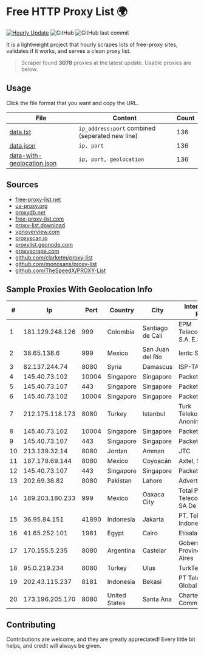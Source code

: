 
# Free HTTP Proxy List 🌍

[![Hourly Update](https://github.com/mertguvencli/http-proxy-list/actions/workflows/main.yml/badge.svg?branch=main)](https://github.com/mertguvencli/http-proxy-list/actions/workflows/main.yml)
![GitHub](https://img.shields.io/github/license/mertguvencli/http-proxy-list)
![GitHub last commit](https://img.shields.io/github/last-commit/mertguvencli/http-proxy-list)

It is a lightweight project that hourly scrapes lots of free-proxy sites, validates if it works, and serves a clean proxy list.


> Scraper found **3078** proxies at the latest update. Usable proxies are below.

## Usage

Click the file format that you want and copy the URL.


|File|Content|Count|
|----|-------|-----|
|[data.txt](https://raw.githubusercontent.com/mertguvencli/http-proxy-list/main/proxy-list/data.txt)|`ip_address:port` combined (seperated new line)|136|
|[data.json](https://raw.githubusercontent.com/mertguvencli/http-proxy-list/main/proxy-list/data.json)|`ip, port`|136|
|[data-with-geolocation.json](https://raw.githubusercontent.com/mertguvencli/http-proxy-list/main/proxy-list/data-with-geolocation.json)|`ip, port, geolocation`|136|

## Sources

* [free-proxy-list.net](https://free-proxy-list.net)
* [us-proxy.org](https://www.us-proxy.org)
* [proxydb.net](http://proxydb.net)
* [free-proxy-list.com](https://free-proxy-list.com/?page=&port=&type%5B%5D=http&type%5B%5D=https&up_time=0&search=Search)
* [proxy-list.download](https://www.proxy-list.download/HTTP)
* [vpnoverview.com](https://vpnoverview.com/privacy/anonymous-browsing/free-proxy-servers)
* [proxyscan.io](https://www.proxyscan.io)
* [proxylist.geonode.com](https://proxylist.geonode.com/api/proxy-list?limit=300&page=1&sort_by=lastChecked&sort_type=desc&protocols=http,https)
* [proxyscrape.com](https://api.proxyscrape.com/v2/?request=displayproxies&protocol=http&timeout=10000&country=all&ssl=all&anonymity=all)
* [github.com/clarketm/proxy-list](https://raw.githubusercontent.com/clarketm/proxy-list/master/proxy-list-raw.txt)
* [github.com/monosans/proxy-list](https://raw.githubusercontent.com/monosans/proxy-list/main/proxies/http.txt)
* [github.com/TheSpeedX/PROXY-List](https://raw.githubusercontent.com/TheSpeedX/PROXY-List/master/http.txt)


## Sample Proxies With Geolocation Info

|#|Ip|Port|Country|City|Internet Service Provider|
|-|--|----|-------|----|-------------------------|
|1|181.129.248.126|999|Colombia|Santiago de Cali|EPM Telecomunicaciones S.A. E.S.P.|
|2|38.65.138.6|999|Mexico|San Juan del Río|Ientc S De RL De CV|
|3|82.137.244.74|8080|Syria|Damascus|ISP-TARASSUL|
|4|145.40.73.102|10004|Singapore|Singapore|Packet Host, Inc.|
|5|145.40.73.107|443|Singapore|Singapore|Packet Host, Inc.|
|6|145.40.73.102|10004|Singapore|Singapore|Packet Host, Inc.|
|7|212.175.118.173|8080|Turkey|Istanbul|Turk Telekomunikasyon Anonim Sirketi|
|8|145.40.73.102|10004|Singapore|Singapore|Packet Host, Inc.|
|9|145.40.73.107|443|Singapore|Singapore|Packet Host, Inc.|
|10|213.139.32.14|8080|Jordan|Amman|JTC|
|11|187.178.69.144|8080|Mexico|Coyoacán|Axtel, S.A.B. de C.V.|
|12|145.40.73.107|443|Singapore|Singapore|Packet Host, Inc.|
|13|202.69.38.82|8080|Pakistan|Lahore|Advertiese Flag|
|14|189.203.180.233|999|Mexico|Oaxaca City|Total Play Telecomunicaciones SA De CV|
|15|36.95.84.151|41890|Indonesia|Jakarta|PT. Telekomunikasi Indonesia|
|16|41.65.252.101|1981|Egypt|Cairo|Etisalat Misr|
|17|170.155.5.235|8080|Argentina|Castelar|Gobernacion de la Provincia de Buenos Aires|
|18|95.0.219.234|8080|Turkey|Ulus|TurkTelecom|
|19|202.43.115.237|8181|Indonesia|Bekasi|PT Tele Globe Global|
|20|173.196.205.170|8080|United States|Santa Ana|Charter Communications Inc|



## Contributing

Contributions are welcome, and they are greatly appreciated! Every
little bit helps, and credit will always be given.

